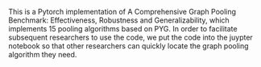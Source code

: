 This is a Pytorch implementation of A Comprehensive Graph Pooling Benchmark: Effectiveness, Robustness and Generalizability, which implements 15 pooling algorithms based on PYG. In order to facilitate subsequent researchers to use the code, we put the code into the juypter notebook so that other researchers can quickly locate the graph pooling algorithm they need.
